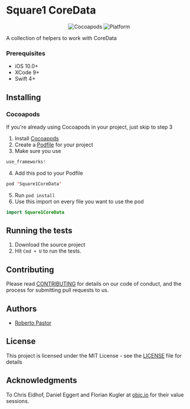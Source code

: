 # Square1 CoreData

<p align="center">
<img src="https://img.shields.io/cocoapods/v/Square1CoreData.svg" alt="Cocoapods"/>
<img src="https://img.shields.io/badge/platform-ios-red.svg" alt="Platform"/>
</p>

A collection of helpers to work with CoreData

### Prerequisites

* iOS 10.0+
* XCode 9+
* Swift 4+

## Installing

### Cocoapods

If you're already using Cocoapods in your project, just skip to step 3
1. Install [Cocoapods](https://guides.cocoapods.org/using/getting-started.html)
2. Create a [Podfile](https://guides.cocoapods.org/using/using-cocoapods.html) for your project
3. Make sure you use 
```swift
use_frameworks!
```
4. Add this pod to your Podfile
```swift
pod 'Square1CoreData'
```
5. Run ```pod install```
6. Use this import on every file you want to use the pod
```swift
import Square1CoreData
```

## Running the tests

1. Download the source project
2. Hit ```Cmd + U``` to run the tests.


## Contributing

Please read [CONTRIBUTING](CONTRIBUTING.md) for details on our code of conduct, and the process for submitting pull requests to us.

## Authors

* [Roberto Pastor](https://github.com/WedgeSparda)

## License

This project is licensed under the MIT License - see the [LICENSE](LICENSE.md) file for details

## Acknowledgments

To Chris Eidhof, Daniel Eggert and Florian Kugler at [objc.io](https://www.objc.io/) for their value sessions.